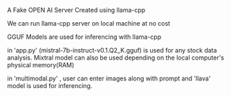 A Fake OPEN AI Server Created using llama-cpp

We can run llama-cpp server on local machine at no cost

GGUF Models are used for inferencing with llama-cpp


in 'app.py' (mistral-7b-instruct-v0.1.Q2_K.gguf) is used for any stock data analysis. Mixtral model can also be used depending on the local computer's physical memory(RAM)

in 'multimodal.py' , user can enter images along with prompt and 'llava' model is used for inferencing. 
